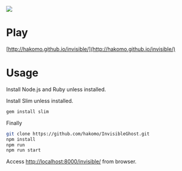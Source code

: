 
![](http://hakomo.github.io/invisible/images/a.png)

# Play

[http://hakomo.github.io/invisible/](http://hakomo.github.io/invisible/)

# Usage

Install Node.js and Ruby unless installed.

Install Slim unless installed.

```sh
gem install slim
```

Finally

```sh
git clone https://github.com/hakomo/InvisibleGhost.git
npm install
npm run
npm run start
```

Access [http://localhost:8000/invisible/](http://localhost:8000/invisible/) from browser.
